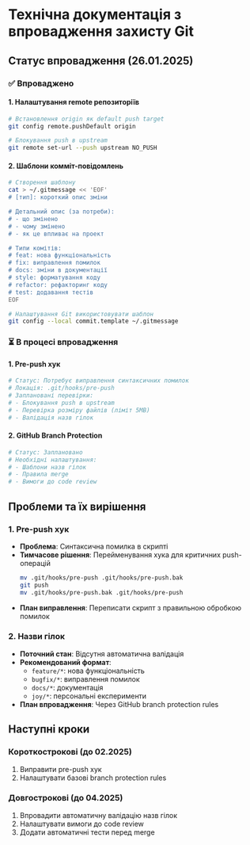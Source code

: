 # Технічна документація з впровадження захисту Git

## Статус впровадження (26.01.2025)

### ✅ Впроваджено

#### 1. Налаштування remote репозиторіїв
```bash
# Встановлення origin як default push target
git config remote.pushDefault origin

# Блокування push в upstream
git remote set-url --push upstream NO_PUSH
```

#### 2. Шаблони комміт-повідомлень
```bash
# Створення шаблону
cat > ~/.gitmessage << 'EOF'
# [тип]: короткий опис зміни

# Детальний опис (за потреби):
# - що змінено
# - чому змінено
# - як це впливає на проект

# Типи комітів:
# feat: нова функціональність
# fix: виправлення помилок
# docs: зміни в документації
# style: форматування коду
# refactor: рефакторинг коду
# test: додавання тестів
EOF

# Налаштування Git використовувати шаблон
git config --local commit.template ~/.gitmessage
```

### ⏳ В процесі впровадження

#### 1. Pre-push хук
```bash
# Статус: Потребує виправлення синтаксичних помилок
# Локація: .git/hooks/pre-push
# Заплановані перевірки:
# - Блокування push в upstream
# - Перевірка розміру файлів (ліміт 5MB)
# - Валідація назв гілок
```

#### 2. GitHub Branch Protection
```bash
# Статус: Заплановано
# Необхідні налаштування:
# - Шаблони назв гілок
# - Правила merge
# - Вимоги до code review
```

## Проблеми та їх вирішення

### 1. Pre-push хук
- **Проблема**: Синтаксична помилка в скрипті
- **Тимчасове рішення**: Перейменування хука для критичних push-операцій
  ```bash
  mv .git/hooks/pre-push .git/hooks/pre-push.bak
  git push
  mv .git/hooks/pre-push.bak .git/hooks/pre-push
  ```
- **План виправлення**: Переписати скрипт з правильною обробкою помилок

### 2. Назви гілок
- **Поточний стан**: Відсутня автоматична валідація
- **Рекомендований формат**: 
  - `feature/*`: нова функціональність
  - `bugfix/*`: виправлення помилок
  - `docs/*`: документація
  - `joy/*`: персональні експерименти
- **План впровадження**: Через GitHub branch protection rules

## Наступні кроки

### Короткострокові (до 02.2025)
1. Виправити pre-push хук
2. Налаштувати базові branch protection rules

### Довгострокові (до 04.2025)
1. Впровадити автоматичну валідацію назв гілок
2. Налаштувати вимоги до code review
3. Додати автоматичні тести перед merge
